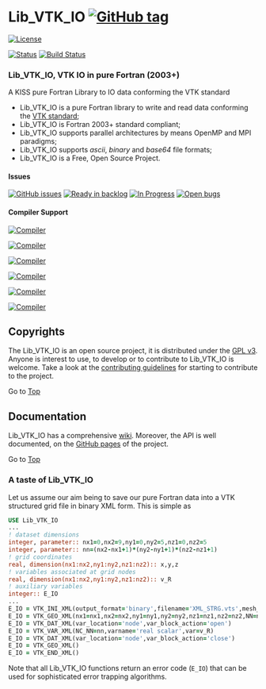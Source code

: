 <a name="top"></a>

# Lib\_VTK\_IO [![GitHub tag](https://img.shields.io/github/tag/szaghi/Lib_VTK_IO.svg)]()

[![License](https://img.shields.io/badge/license-GNU%20GeneraL%20Public%20License%20v3%20,%20GPLv3-blue.svg)]()

[![Status](https://img.shields.io/badge/status-stable-brightgreen.svg)]()
[![Build Status](https://travis-ci.org/szaghi/Lib_VTK_IO.svg?branch=master)](https://travis-ci.org/szaghi/Lib_VTK_IO)

### Lib\_VTK\_IO, VTK IO in pure Fortran (2003+)
A KISS pure Fortran Library to IO data conforming the VTK standard

+ Lib\_VTK\_IO is a pure Fortran library to write and read data conforming the [VTK standard](http://www.vtk.org/);
+ Lib\_VTK\_IO is Fortran 2003+ standard compliant;
+ Lib\_VTK\_IO supports parallel architectures by means OpenMP and MPI paradigms;
+ Lib\_VTK\_IO supports _ascii_, _binary_ and _base64_ file formats;
+ Lib\_VTK\_IO is a Free, Open Source Project.

#### Issues
[![GitHub issues](https://img.shields.io/github/issues/szaghi/Lib_VTK_IO.svg)]()
[![Ready in backlog](https://badge.waffle.io/szaghi/Lib_VTK_IO.png?label=ready&title=Ready)](https://waffle.io/szaghi/Lib_VTK_IO)
[![In Progress](https://badge.waffle.io/szaghi/Lib_VTK_IO.png?label=in%20progress&title=In%20Progress)](https://waffle.io/szaghi/Lib_VTK_IO)
[![Open bugs](https://badge.waffle.io/szaghi/Lib_VTK_IO.png?label=bug&title=Open%20Bugs)](https://waffle.io/szaghi/Lib_VTK_IO)

#### Compiler Support
[![Compiler](https://img.shields.io/badge/GNU%20Gfortran%20Compiler-build%20pass%20with%20v4.9.2+-brightgreen.svg)]()

[![Compiler](https://img.shields.io/badge/Intel%20Fortran%20Compiler-build%20pass%20with%20v12.x+-brightgreen.svg)]()

[![Compiler](https://img.shields.io/badge/IBM%20XL%20Fortran%20Compiler-not%20tested-yellow.svg)]()

[![Compiler](https://img.shields.io/badge/g95%20Fortran%20Compiler-not%20tested-yellow.svg)]()

[![Compiler](https://img.shields.io/badge/NAG%20Fortran%20Compiler-not%20tested-yellow.svg)]()

[![Compiler](https://img.shields.io/badge/PGI%20Fortran%20Compiler-not%20tested-yellow.svg)]()

## Copyrights

The Lib\_VTK\_IO is an open source project, it is distributed under the [GPL v3](http://www.gnu.org/licenses/gpl-3.0.html). Anyone is interest to use, to develop or to contribute to Lib\_VTK\_IO is welcome. Take a look at the [contributing guidelines](CONTRIBUTING.md) for starting to contribute to the project.

Go to [Top](#top)

## Documentation

Lib\_VTK\_IO has a comprehensive [wiki](https://github.com/szaghi/Lib_VTK_IO/wiki). Moreover, the API is well documented, on the [GitHub pages](http://szaghi.github.com/Lib_VTK_IO/index.html) of the project.

Go to [Top](#top)

### A taste of Lib\_VTK\_IO
Let us assume our aim being to save our pure Fortran data into a VTK structured grid file in binary XML form. This is simple as
```fortran
USE Lib_VTK_IO
...
! dataset dimensions
integer, parameter:: nx1=0,nx2=9,ny1=0,ny2=5,nz1=0,nz2=5
integer, parameter:: nn=(nx2-nx1+1)*(ny2-ny1+1)*(nz2-nz1+1)
! grid coordinates
real, dimension(nx1:nx2,ny1:ny2,nz1:nz2):: x,y,z
! variables associated at grid nodes
real, dimension(nx1:nx2,ny1:ny2,nz1:nz2):: v_R
! auxiliary variables
integer:: E_IO
...
E_IO = VTK_INI_XML(output_format='binary',filename='XML_STRG.vts',mesh_topology='StructuredGrid',nx1=nx1,nx2=nx2,ny1=ny1,ny2=ny2,nz1=nz1,nz2=nz2)
E_IO = VTK_GEO_XML(nx1=nx1,nx2=nx2,ny1=ny1,ny2=ny2,nz1=nz1,nz2=nz2,NN=nn,X=x,Y=y,Z=z)
E_IO = VTK_DAT_XML(var_location='node',var_block_action='open')
E_IO = VTK_VAR_XML(NC_NN=nn,varname='real scalar',var=v_R)
E_IO = VTK_DAT_XML(var_location='node',var_block_action='close')
E_IO = VTK_GEO_XML()
E_IO = VTK_END_XML()
```
Note that all Lib\_VTK\_IO functions return an error code (`E_IO`) that can be used for sophisticated error trapping algorithms.
